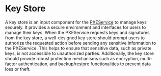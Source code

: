 # Key Store

A key store is an input component for the [PXEService](../pxe/) to manage keys securely. It provides a secure environment and interfaces for users to manage their keys. When the PXEService requests keys and signatures from the key store, a well-designed key store should prompt users to authorize the requested action before sending any sensitive information to the PXEService. This helps to ensure that sensitive data, such as private keys, is not accessible to unauthorized parties. Additionally, the key store should provide robust protection mechanisms such as encryption, multi-factor authentication, and backup/restore functionalities to prevent data loss or theft.
